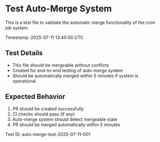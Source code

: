 # Test Auto-Merge System

This is a test file to validate the automatic merge functionality of the cron job system.

Timestamp: 2025-07-11 13:45:00 UTC

## Test Details
- This file should be mergeable without conflicts
- Created for end-to-end testing of auto-merge system
- Should be automatically merged within 5 minutes if system is operational

## Expected Behavior
1. PR should be created successfully
2. CI checks should pass (if any)
3. Auto-merge system should detect mergeable state
4. PR should be merged automatically within 5 minutes

Test ID: auto-merge-test-2025-07-11-001
